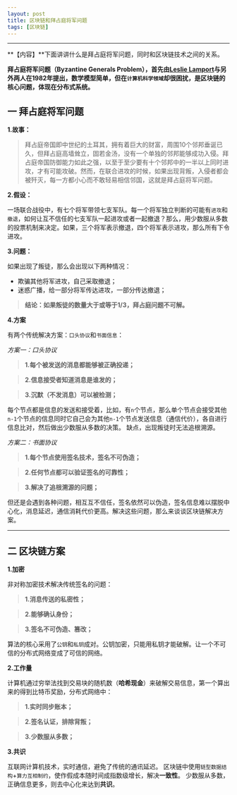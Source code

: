 ```yaml
---
layout: post
title: 区块链和拜占庭将军问题
tags: [区块链]
---
```


---

**【内容】**下面讲讲什么是拜占庭将军问题，同时和区块链技术之间的关系。

**拜占庭将军问题（Byzantine Generals Problem），首先由[Leslie Lamport](https://dl.acm.org/citation.cfm?id=357176)与另外两人在1982年提出，数学模型简单，但在`计算机科学领域`却很困扰，是区块链的核心问题，体现在分布式系统。**

## 一 拜占庭将军问题

**1.故事：**

> 拜占庭帝国即中世纪的土耳其，拥有着巨大的财富，周围10个邻邦垂诞已久，但拜占庭高墙耸立，固若金汤，没有一个单独的邻邦能够成功入侵。拜占庭帝国防御能力如此之强，以至于至少要有十个邻邦中的一半以上同时进攻，才有可能攻破。然而，在联合进攻的时候，如果出现背叛，入侵者都会被歼灭，每一方都小心而不敢轻易相信邻国，这就是拜占庭将军问题。

**2.假设：**

一场联合战役中，有七个将军带领七支军队。每一个将军独立判断的可能有`进攻`和`撤退`，如何让互不信任的七支军队一起进攻或者一起撤退？那么，用少数服从多数的投票机制来决定。如果，三个将军表示撤退，四个将军表示进攻，那么所有下令进攻。

**3.问题：**

如果出现了叛徒，那么会出现以下两种情况：

- 欺骗其他将军进攻，自己采取撤退；
- 迷惑广播，给一部分将军传达进攻，一部分传达撤退；

> **结论：如果叛徒的数量大于或等于1/3，拜占庭问题不可解。**

**4.方案**

有两个传统解决方案：`口头协议`和`书面信息`：

*方案一：口头协议*

> **1.每个被发送的消息都能够被正确投递；**

> **2.信息接受者知道消息是谁发的；**

> **3.沉默（不发消息）可以被检测；**

每个节点都是信息的发送和接受着，比如，有`n`个节点，那么单个节点会接受其他`n-1`个节点的信息同时它自己会为其他`n-1`个节点发送信息（通信代价），各自进行信息比对，然后做出少数服从多数的决策。
缺点，出现叛徒时无法追根溯源。

*方案二：书面协议*

> **1.每个节点使用签名技术，签名不可伪造；**

> **2.任何节点都可以验证签名的可靠性；**

> **3.解决了追根溯源的问题；**

但还是会遇到各种问题，相互互不信任，签名依然可以伪造，签名信息难以摆脱中心化，消息延迟，通信消耗代价更高。解决这些问题，那么来谈谈区块链解决方案。

---

## 二 区块链方案

**1.加密**

非对称加密技术解决传统签名的问题：

> **1.消息传送的私密性；**

> **2.能够确认身份；**

> **3.签名不可伪造、篡改；**

算法的核心采用了`公钥`和`私钥`成对。公钥加密，只能用私钥才能破解。让一个不可信的分布式网络变成了可信的网络。

**2.工作量**

计算机通过穷举法找到交易块的随机数（**哈希现金**）来破解交易信息，第一个算出来的得到比特币奖励，分布式网络中：

> **1.实时同步账本；**

> **2.签名认证，排除背叛；**

> **3.少数服从多数；**

**3.共识**

互联网计算机技术，实时通信，避免了传统的通讯延迟。
区块链中使用`链型数据结构`+`算力互相制约`，使作假成本随时间成指数级增长，解决**一致性**。
少数服从多数，正确信息更多，则去中心化来达到**共识**。










